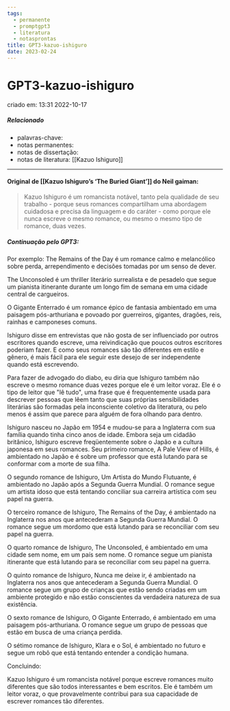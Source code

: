 ```yaml
---
tags:
  - permanente
  - promptgpt3
  - literatura
  - notasprontas
title: GPT3-kazuo-ishiguro
date: 2023-02-24
---
```

# GPT3-kazuo-ishiguro
criado em: 13:31 2022-10-17

##### Relacionado
- palavras-chave: 
- notas permanentes: 
- notas de dissertação:
- notas de literatura: 
[[Kazuo Ishiguro]]
---
#### Original de [[Kazuo Ishiguro’s ‘The Buried Giant’]] do Neil gaiman:
>Kazuo Ishiguro é um romancista notável, tanto pela qualidade de seu trabalho - porque seus romances compartilham uma abordagem cuidadosa e precisa da linguagem e do caráter - como porque ele nunca escreve o mesmo romance, ou mesmo o mesmo tipo de romance, duas vezes.

##### Continuação pelo GPT3:
Por exemplo: 
The Remains of the Day é um romance calmo e melancólico sobre perda, arrependimento e decisões tomadas por um senso de dever.

The Unconsoled é um thriller literário surrealista e de pesadelo que segue um pianista itinerante durante um longo fim de semana em uma cidade central de cargueiros.

O Gigante Enterrado é um romance épico de fantasia ambientado em uma paisagem pós-arthuriana e povoado por guerreiros, gigantes, dragões, reis, rainhas e camponeses comuns.

Ishiguro disse em entrevistas que não gosta de ser influenciado por outros escritores quando escreve, uma reivindicação que poucos outros escritores poderiam fazer. E como seus romances são tão diferentes em estilo e gênero, é mais fácil para ele seguir este desejo de ser independente quando está escrevendo.

Para fazer de advogado do diabo, eu diria que Ishiguro também não escreve o mesmo romance duas vezes porque ele é um leitor voraz. Ele é o tipo de leitor que "lê tudo", uma frase que é frequentemente usada para descrever pessoas que lêem tanto que suas próprias sensibilidades literárias são formadas pela inconsciente coletivo da literatura, ou pelo menos é assim que parece para alguém de fora olhando para dentro.

Ishiguro nasceu no Japão em 1954 e mudou-se para a Inglaterra com sua família quando tinha cinco anos de idade. Embora seja um cidadão britânico, Ishiguro escreve freqüentemente sobre o Japão e a cultura japonesa em seus romances. Seu primeiro romance, A Pale View of Hills, é ambientado no Japão e é sobre um professor que está lutando para se conformar com a morte de sua filha.

O segundo romance de Ishiguro, Um Artista do Mundo Flutuante, é ambientado no Japão após a Segunda Guerra Mundial. O romance segue um artista idoso que está tentando conciliar sua carreira artística com seu papel na guerra.

O terceiro romance de Ishiguro, The Remains of the Day, é ambientado na Inglaterra nos anos que antecederam a Segunda Guerra Mundial. O romance segue um mordomo que está lutando para se reconciliar com seu papel na guerra.

O quarto romance de Ishiguro, The Unconsoled, é ambientado em uma cidade sem nome, em um país sem nome. O romance segue um pianista itinerante que está lutando para se reconciliar com seu papel na guerra.

O quinto romance de Ishiguro, Nunca me deixe ir, é ambientado na Inglaterra nos anos que antecederam a Segunda Guerra Mundial. O romance segue um grupo de crianças que estão sendo criadas em um ambiente protegido e não estão conscientes da verdadeira natureza de sua existência.

O sexto romance de Ishiguro, O Gigante Enterrado, é ambientado em uma paisagem pós-arthuriana. O romance segue um grupo de pessoas que estão em busca de uma criança perdida.

O sétimo romance de Ishiguro, Klara e o Sol, é ambientado no futuro e segue um robô que está tentando entender a condição humana.

Concluindo:

Kazuo Ishiguro é um romancista notável porque escreve romances muito diferentes que são todos interessantes e bem escritos. Ele é também um leitor voraz, o que provavelmente contribui para sua capacidade de escrever romances tão diferentes.


